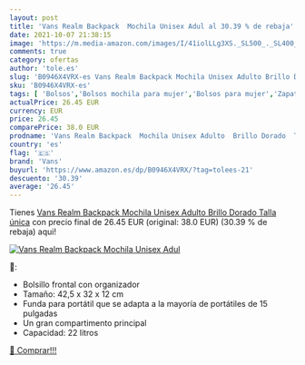 ```yaml
---
layout: post
title: 'Vans Realm Backpack  Mochila Unisex Adul al 30.39 % de rebaja'
date: 2021-10-07 21:38:15
image: 'https://m.media-amazon.com/images/I/41iolLLg3XS._SL500_._SL400_.jpg'
comments: true
category: ofertas
author: 'tole.es'
slug: 'B0946X4VRX-es Vans Realm Backpack Mochila Unisex Adulto Brillo Dorado...'
sku: 'B0946X4VRX-es'
tags: [ 'Bolsos','Bolsos mochila para mujer','Bolsos para mujer','Zapatos y complementos','backpack','mochila','unisex','vans', ]
actualPrice: 26.45 EUR
currency: EUR
price: 26.45
comparePrice: 38.0 EUR
prodname: 'Vans Realm Backpack  Mochila Unisex Adulto  Brillo Dorado  Talla única'
country: 'es'
flag: '🇪🇸'
brand: 'Vans'
buyurl: 'https://www.amazon.es/dp/B0946X4VRX/?tag=tolees-21'
descuento: '30.39'
average: '26.45'
---
```


Tienes [Vans Realm Backpack  Mochila Unisex Adulto  Brillo Dorado  Talla única](https://www.amazon.es/dp/B0946X4VRX/?tag=tolees-21) con precio final de  26.45 EUR (original: 38.0 EUR) (30.39 %  de rebaja) aqui!

[![Vans Realm Backpack  Mochila Unisex Adul](https://m.media-amazon.com/images/I/41iolLLg3XS._SL500_._SL400_.jpg)](https://www.amazon.es/dp/B0946X4VRX/?tag=tolees-21)

🔎:

- Bolsillo frontal con organizador
- Tamaño: 42,5 x 32 x 12 cm
- Funda para portátil que se adapta a la mayoría de portátiles de 15 pulgadas
- Un gran compartimento principal
- Capacidad: 22 litros

[🛒 Comprar!!!](https://www.amazon.es/dp/B0946X4VRX/?tag=tolees-21)
